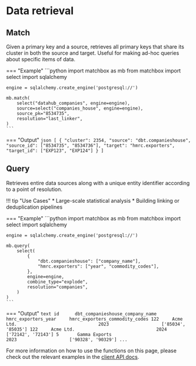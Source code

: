 # Data retrieval

## Match

Given a primary key and a source, retrieves all primary keys that share its cluster in both the source and target. Useful for making ad-hoc queries about specific items of data.

=== "Example"
    ```python
    import matchbox as mb
    from matchbox import select
    import sqlalchemy

    engine = sqlalchemy.create_engine('postgresql://')

    mb.match(
        select("datahub_companies", engine=engine),
        source=select("companies_house", engine=engine),
        source_pk="8534735",
        resolution="last_linker",
    )
    ```

=== "Output"
    ```json
    [
        {
            "cluster": 2354,
            "source": "dbt.companieshouse",
            "source_id": ["8534735", "8534736"],
            "target": "hmrc.exporters",
            "target_id": ["EXP123", "EXP124"]
        }
    ]
    ```

## Query

Retrieves entire data sources along with a unique entity identifier according to a point of resolution.

!!! tip "Use Cases"
    * Large-scale statistical analysis
    * Building linking or deduplication pipelines

=== "Example"
    ```python
    import matchbox as mb
    from matchbox import select
    import sqlalchemy

    engine = sqlalchemy.create_engine('postgresql://')

    mb.query(
        select(
            {
                "dbt.companieshouse": ["company_name"],
                "hmrc.exporters": ["year", "commodity_codes"],
            },
            engine=engine,
            combine_type="explode",
            resolution="companies",
        )
    )
    ```

=== "Output"
    ```text
    id      dbt_companieshouse_company_name         hmrc_exporters_year     hmrc_exporters_commodity_codes
    122     Acme Ltd.                               2023                    ['85034', '85035']
    122     Acme Ltd.                               2024                    ['72142', '72143']
    5       Gamma Exports                           2023                    ['90328', '90329']
    ...
    ```

For more information on how to use the functions on this page, please check out the relevant examples in the [client API docs](../api/client/index.md).